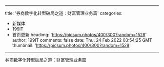 
---
title: '券商数字化转型破局之道：财富管理业务篇'
categories: 
 - 新媒体
 - 199IT
 - 首页更新
headimg: 'https://picsum.photos/400/300?random=1528'
author: 199IT
comments: false
date: Thu, 24 Feb 2022 03:54:25 GMT
thumbnail: 'https://picsum.photos/400/300?random=1528'
---

<div>   
券商数字化转型破局之道：财富管理业务篇  
</div>
            